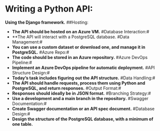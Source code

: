 # Writing a Python API: 
  **Using the Django framework.**
##Hosting:
 - **The API should be hosted on an Azure VM.**
#Database Interaction:# 
 - **The API will interact with a PostgreSQL database.
#Data Management:# 
 - **You can use a custom dataset or download one, and manage it in PostgreSQL.**
#Azure Repo:# 
 - **The code should be stored in an Azure repository.**
#Azure DevOps Pipeline:# 
 - **Implement an Azure DevOps pipeline for automatic deployment.**
#API Structure Design:# 
 - **Today’s task includes figuring out the API structure.**
#Data Handling:# 
 - **The API should handle requests, process them using Python and PostgreSQL, and return responses.**
#Output Format:# 
 - **Responses should ideally be in JSON format.**
#Branching Strategy:# 
 - **Use a development and a main branch in the repository.**
#Swagger Documentation:# 
 - **Create Swagger documentation or an API spec document.**
#Database Design:# 
 - **Design the structure of the PostgreSQL database, with a minimum of one table.**
